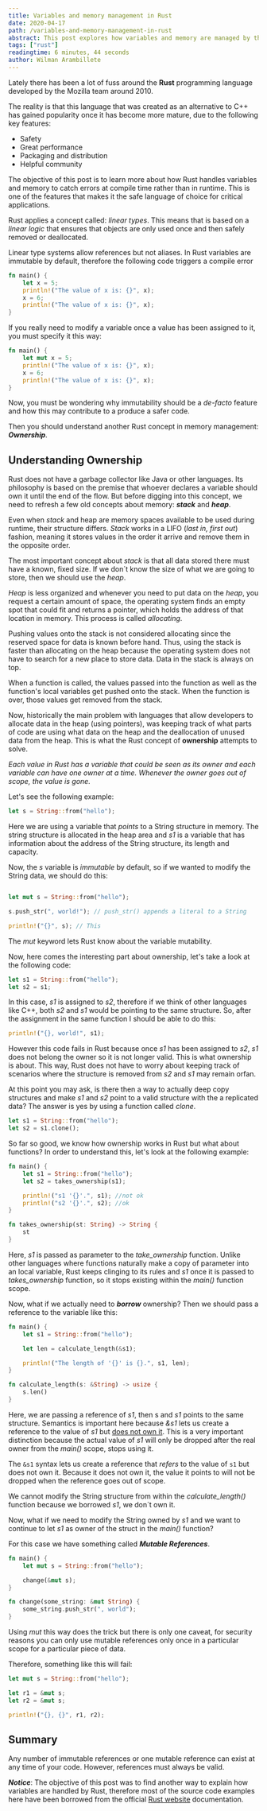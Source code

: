 ```yaml
---
title: Variables and memory management in Rust
date: 2020-04-17
path: /variables-and-memory-management-in-rust
abstract: This post explores how variables and memory are managed by the  Rust programming language. Concepts like ownership, sharing and borrowing are explained here.
tags: ["rust"]
readingtime: 6 minutes, 44 seconds
author: Wilman Arambillete
---
```


Lately there has been a lot of fuss around the **Rust** programming language developed by the Mozilla team around 2010.

The reality is that this language that was created as an alternative to C++ has gained popularity once it has become more mature, due to the following key features:

- Safety
- Great performance
- Packaging and distribution
- Helpful community

The objective of this post is to learn more about how Rust handles variables and memory to catch errors at compile time rather than in runtime. This is one of the features that makes it the safe language of choice for critical applications.

Rust applies a concept called: _linear types_. This means that is based on a _linear logic_ that ensures that objects are only used once and then safely removed or deallocated.

Linear type systems allow references but not aliases. In Rust variables are immutable by default, therefore the following code triggers a compile error

```rust
fn main() {
    let x = 5;
    println!("The value of x is: {}", x);
    x = 6;
    println!("The value of x is: {}", x);
}
```

If you really need to modify a variable once a value has been assigned to it, you must specify it this way:

```rust
fn main() {
    let mut x = 5;
    println!("The value of x is: {}", x);
    x = 6;
    println!("The value of x is: {}", x);
}
```

Now, you must be wondering why immutability should be a _de-facto_ feature and how this may contribute to a produce a safer code.

Then you should understand another Rust concept in memory management: **_Ownership_**.

## Understanding Ownership

Rust does not have a garbage collector like Java or other languages. Its philosophy is based on the premise that whoever declares a variable should own it until the end of the flow. But before digging into this concept, we need to refresh a few old concepts about memory: **_stack_** and **_heap_**.

Even when _stack_ and heap are memory spaces available to be used during runtime, their structure differs. _Stack_ works in a LIFO (_last in, first out_) fashion, meaning it stores values in the order it arrive and remove them in the opposite order.

The most important concept about _stack_ is that all data stored there must have a known, fixed size. If we don´t know the size of what we are going to store, then we should use the _heap_.

_Heap_ is less organized and whenever you need to put data on the _heap_, you request a certain amount of space, the operating system finds an empty spot that could fit and returns a pointer, which holds the address of that location in memory. This process is called _allocating_.

Pushing values onto the stack is not considered allocating since the reserved space for data is known before hand. Thus, using the stack is faster than allocating on the heap because the operating system does not have to search for a new place to store data. Data in the stack is always on top.

When a function is called, the values passed into the function as well as the function's local variables get pushed onto the stack. When the function is over, those values get removed from the stack.

Now, historically the main problem with languages that allow developers to allocate data in the heap (using pointers), was keeping track of what parts of code are using what data on the heap and the deallocation of unused data from the heap. This is what the Rust concept of **ownership** attempts to solve.

_Each value in Rust has a variable that could be seen as its owner and each variable can have one owner at a time. Whenever the owner goes out of scope, the value is gone._

Let's see the following example:

```rust
let s = String::from("hello");
```

Here we are using a variable that _points_ to a String structure in memory. The string structure is allocated in the heap area and _s1_ is a variable that has information about the address of the String structure, its length and capacity.

Now, the _s_ variable is _immutable_ by default, so if we wanted to modify the String data, we should do this:

```rust

let mut s = String::from("hello");

s.push_str(", world!"); // push_str() appends a literal to a String

println!("{}", s); // This
```

The _mut_ keyword lets Rust know about the variable mutability.

Now, here comes the interesting part about ownership, let's take a look at the following code:

```rust
let s1 = String::from("hello");
let s2 = s1;
```

In this case, _s1_ is assigned to _s2_, therefore if we think of other languages like C++, both _s2_ and _s1_ would be pointing to the same structure. So, after the assignment in the same function I should be able to do this:

```rust
println!("{}, world!", s1);
```

However this code fails in Rust because once _s1_ has been assigned to _s2_, _s1_ does not belong the owner so it is not longer valid. This is what ownership is about. This way, Rust does not have to worry about keeping track of scenarios where the structure is removed from _s2_ and _s1_ may remain orfan.

At this point you may ask, is there then a way to actually deep copy structures and make _s1_ and _s2_ point to a valid structure with the a replicated data? The answer is yes by using a function called _clone_.

```rust
let s1 = String::from("hello");
let s2 = s1.clone();
```

So far so good, we know how ownership works in Rust but what about functions? In order to understand this, let's look at the following example:

```rust
fn main() {
    let s1 = String::from("hello");
    let s2 = takes_ownership(s1);

    println!("s1 '{}'.", s1); //not ok
    println!("s2 '{}'.", s2); //ok
}

fn takes_ownership(st: String) -> String {
    st
}
```

Here, _s1_ is passed as parameter to the _take_ownership_ function. Unlike other languages where functions naturally make a copy of parameter into an local variable, Rust keeps clinging to its rules and _s1_ once it is passed to _takes_ownership_ function, so it stops existing within the _main()_ function scope.

Now, what if we actually need to **_borrow_** ownership? Then we should pass a reference to the variable like this:

```rust
fn main() {
    let s1 = String::from("hello");

    let len = calculate_length(&s1);

    println!("The length of '{}' is {}.", s1, len);
}

fn calculate_length(s: &String) -> usize {
    s.len()
}
```

Here, we are passing a reference of _s1_, then s and _s1_ points to the same structure. Semantics is important here because _&s1_ lets us create a reference to the value of _s1_ but <u>does not own it</u>. This is a very important distinction because the actual value of _s1_ will only be dropped after the real owner from the _main()_ scope, stops using it.

The `&s1` syntax lets us create a reference that _refers_ to the value of `s1` but does not own it. Because it does not own it, the value it points to will not be dropped when the reference goes out of scope.

We cannot modify the String structure from within the _calculate_length()_ function because we borrowed _s1_, we don´t own it.

Now, what if we need to modify the String owned by _s1_ and we want to continue to let _s1_ as owner of the struct in the _main()_ function?

For this case we have something called **_Mutable References_**.

```rust
fn main() {
    let mut s = String::from("hello");

    change(&mut s);
}

fn change(some_string: &mut String) {
    some_string.push_str(", world");
}
```

Using _mut_ this way does the trick but there is only one caveat, for security reasons you can only use mutable references only once in a particular scope for a particular piece of data.

Therefore, something like this will fail:

```rust
let mut s = String::from("hello");

let r1 = &mut s;
let r2 = &mut s;

println!("{}, {}", r1, r2);
```

## Summary

Any number of immutable references or one mutable reference can exist at any time of your code. However, references must always be valid.

**_Notice_**: The objective of this post was to find another way to explain how variables are handled by Rust, therefore most of the source code examples here have been borrowed from the official [Rust website](https://doc.rust-lang.org/book/ch04-02-references-and-borrowing.html) documentation.
